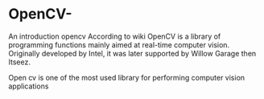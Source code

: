 # OpenCV-
An introduction opencv 
According to wiki
OpenCV is a library of programming functions mainly aimed at real-time computer vision. Originally developed by Intel, it was later supported by Willow Garage then Itseez. 

Open cv is one of the most used library for performing computer vision applications 
